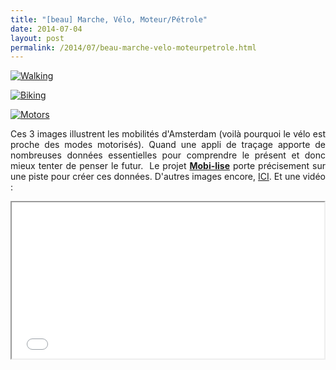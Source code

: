```yaml
---
title: "[beau] Marche, Vélo, Moteur/Pétrole"
date: 2014-07-04
layout: post
permalink: /2014/07/beau-marche-velo-moteurpetrole.html
---
```


<p><a class="asset-img-link" href="/wp-content/uploads/sites/6/old/6a0120a66d2ad4970b01a511dac6e2970c-pi.png" style="display: inline;"><img rel="lightbox[]" alt="Walking" border="0" class="asset  asset-image at-xid-6a0120a66d2ad4970b01a511dac6e2970c image-full img-responsive" src="/wp-content/uploads/sites/6/old/6a0120a66d2ad4970b01a511dac6e2970c-800wi.png" title="Walking" /></a></p>   <!--more-->  <p><a class="asset-img-link" href="/wp-content/uploads/sites/6/old/6a0120a66d2ad4970b01a73de626b3970d-pi.png" style="display: inline;"><img rel="lightbox[]" alt="Biking" border="0" class="asset  asset-image at-xid-6a0120a66d2ad4970b01a73de626b3970d image-full img-responsive" src="/wp-content/uploads/sites/6/old/6a0120a66d2ad4970b01a73de626b3970d-800wi.png" title="Biking" /></a></p> <p><a class="asset-img-link" href="/wp-content/uploads/sites/6/old/6a0120a66d2ad4970b01a511dac75c970c-pi.png" style="display: inline;"><img rel="lightbox[]" alt="Motors" border="0" class="asset  asset-image at-xid-6a0120a66d2ad4970b01a511dac75c970c image-full img-responsive" src="/wp-content/uploads/sites/6/old/6a0120a66d2ad4970b01a511dac75c970c-800wi.png" title="Motors" /></a></p> <p style="text-align: justify;">Ces 3 images illustrent les mobilités d'Amsterdam (voilà pourquoi le vélo est proche des modes motorisés). Quand une appli de traçage apporte de nombreuses données essentielles pour comprendre le présent et donc mieux tenter de penser le futur.  Le projet <a href="/2014/03/du-changement-de-comportement-a-lengagement-citoyen.html" target="_blank"><strong>Mobi-lise</strong></a> porte précisement sur une piste pour créer ces données. D'autres images encore, <a href="http://www.citylab.com/tech/2014/07/this-exercise-app-tracks-trends-on-how-we-move-in-different-cities/373859/" target="_blank">ICI</a>. Et une vidéo : </p> <p><iframe allowfullscreen="" height="250" mozallowfullscreen="" src="//player.vimeo.com/video/99614610" webkitallowfullscreen="" width="500"></iframe></p>